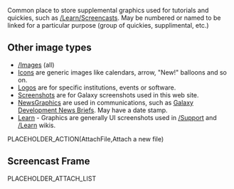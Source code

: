 Common place to store supplemental graphics used for tutorials and quickies, such as [/Learn/Screencasts](/Learn/Screencasts). May be numbered or named to be linked for a particular purpose (group of quickies, supplimental, etc.)

## Other image types

* [/Images](/Images) (all)
* [Icons](/Images/Icons) are generic images like calendars, arrow, "New!" balloons and so on. 
* [Logos](/Images/Logos) are for specific institutions, events or software.
* [Screenshots](/Images/Screenshots) are for Galaxy screenshots used in this web site.
* [NewsGraphics](/Images/NewsGraphics) are used in communications, such as [Galaxy Development News Briefs](/DevNewsBriefs). May have a date stamp.
* [Learn](/Images/Learn) - Graphics are generally UI screenshots used in [/Support](/Support) and [/Learn](/Learn) wikis.

PLACEHOLDER_ACTION(AttachFile,Attach a new file)

## Screencast Frame

PLACEHOLDER_ATTACH_LIST
